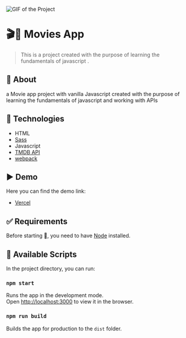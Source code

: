 ![GIF of the Project](https://github.com/AhmedAF13/movieApp/blob/main/capture.gif?raw=true)

# 🎬🍿 Movies App
> This is a  project created with the purpose of learning the fundamentals of javascript .

## 🎯 About ##
a Movie app  project with vanilla Javascript created with the purpose of learning the fundamentals of javascript and working with APIs 

## 🚀 Technologies ##
- HTML
- [Sass](https://sass-lang.com/)
- Javascript
- [TMDB API](https://www.themoviedb.org/)
- [webpack](https://webpack.js.org/)

## ▶️ Demo

Here you can find the demo link:

- [Vercel](https://s.vercel.app/)

## ✅ Requirements
Before starting 🏁, you need to have [Node](https://nodejs.org/en/) installed.

## 🏃 Available Scripts

In the project directory, you can run:

### `npm start`

Runs the app in the development mode.<br />
Open [http://localhost:3000](http://localhost:3000) to view it in the browser.

### `npm run build`
Builds the app for production to the `dist` folder.<br />